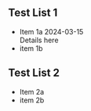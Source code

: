 ## Test List 1
- Item 1a 2024-03-15  
  Details here
- item 1b  

## Test List 2
- Item 2a  
- item 2b  